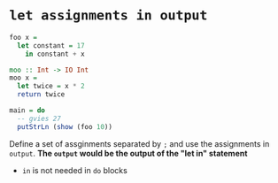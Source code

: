 # `let assignments in output`

```haskell
foo x =
  let constant = 17
    in constant + x

moo :: Int -> IO Int
moo x =
  let twice = x * 2
  return twice

main = do
  -- gvies 27
  putStrLn (show (foo 10))
```

Define a set of assginments separated by `;` and use the assignments in
`output`. **The `output` would be the output of the "let in" statement**

- `in` is not needed in `do` blocks
